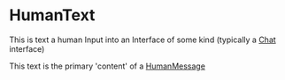 # HumanText

This is text a human Input into an Interface of some kind (typically a [Chat](Chat.md) interface)

This text is the primary 'content' of a [HumanMessage](HumanMessage.md)